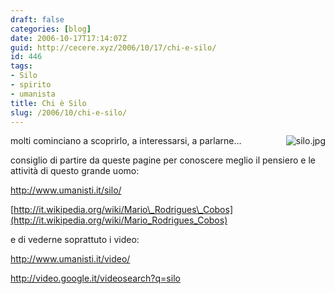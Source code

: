 ```yaml
---
draft: false
categories: [blog]
date: 2006-10-17T17:14:07Z
guid: http://cecere.xyz/2006/10/17/chi-e-silo/
id: 446
tags:
- Silo
- spirito
- umanista
title: Chi è Silo
slug: /2006/10/chi-e-silo/
---
```


<img align="right" alt="silo.jpg" id="image445" title="silo.jpg" src="http://cecere.xyz/wp-content/uploads/sites/3/2006/10/silo.jpg" />molti cominciano a scoprirlo, a interessarsi, a parlarne…

consiglio di partire da queste pagine per conoscere meglio il pensiero e le attività di questo grande uomo:

<http://www.umanisti.it/silo/>

[http://it.wikipedia.org/wiki/Mario\_Rodrigues\_Cobos](http://it.wikipedia.org/wiki/Mario_Rodrigues_Cobos)

e di vederne soprattuto i video:

<http://www.umanisti.it/video/>

<http://video.google.it/videosearch?q=silo>
